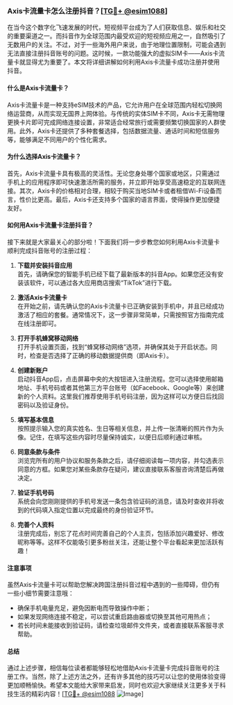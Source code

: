 ### Axis卡流量卡怎么注册抖音？[[TG💪+ @esim1088](https://t.me/s/esim1088)]

在当今这个数字化飞速发展的时代，短视频平台成为了人们获取信息、娱乐和社交的重要渠道之一。而抖音作为全球范围内最受欢迎的短视频应用之一，自然吸引了无数用户的关注。不过，对于一些海外用户来说，由于地理位置限制，可能会遇到无法直接注册抖音账号的问题。这时候，一款功能强大的虚拟SIM卡——Axis卡流量卡就显得尤为重要了。本文将详细讲解如何利用Axis卡流量卡成功注册并使用抖音。

#### 什么是Axis卡流量卡？

Axis卡流量卡是一种支持eSIM技术的产品，它允许用户在全球范围内轻松切换网络运营商，从而实现无国界上网体验。与传统的实体SIM卡不同，Axis卡无需物理更换卡片即可完成网络连接设置，非常适合经常旅行或需要频繁切换国家的人群使用。此外，Axis卡还提供了多种套餐选择，包括数据流量、通话时间和短信服务等，能够满足不同用户的个性化需求。

#### 为什么选择Axis卡流量卡？

首先，Axis卡流量卡具有极高的灵活性。无论您身处哪个国家或地区，只需通过手机上的应用程序即可快速激活所需的服务，并立即开始享受高速稳定的互联网连接。其次，Axis卡的价格相对合理，相较于购买当地SIM卡或者租借Wi-Fi设备而言，性价比更高。最后，Axis卡还支持多个国家的语言界面，使得操作更加便捷友好。

#### 如何用Axis卡流量卡注册抖音？

接下来就是大家最关心的部分啦！下面我们将一步步教您如何利用Axis卡流量卡顺利完成抖音账号的注册过程：

1. **下载并安装抖音应用**  
   首先，请确保您的智能手机已经下载了最新版本的抖音App。如果您还没有安装该软件，可以通过各大应用商店搜索“TikTok”进行下载。

2. **激活Axis卡流量卡**  
   在开始之前，请先确认您的Axis卡流量卡已正确安装到手机中，并且已经成功激活了相应的套餐。通常情况下，这一步骤非常简单，只需按照官方指南完成在线注册即可。

3. **打开手机蜂窝移动网络**  
   打开手机设置页面，找到“蜂窝移动网络”选项，并确保其处于开启状态。同时，检查是否选择了正确的移动数据提供商（即Axis卡）。

4. **创建新账户**  
   启动抖音App后，点击屏幕中央的大按钮进入注册流程。您可以选择使用邮箱地址、手机号码或者其他第三方平台账号（如Facebook、Google等）来创建新的个人资料。这里我们推荐使用手机号码注册，因为这样可以方便日后找回密码以及验证身份。

5. **填写基本信息**  
   按照提示输入您的真实姓名、生日等相关信息，并上传一张清晰的照片作为头像。记住，在填写这些内容时尽量保持诚实，以便日后顺利通过审核。

6. **同意条款与条件**  
   浏览完所有的用户协议和服务条款之后，请仔细阅读每一项内容，并勾选表示同意的方框。如果您对某些条款存在疑问，建议直接联系客服咨询清楚后再做决定。

7. **验证手机号码**  
   系统会向您刚刚提供的手机号发送一条包含验证码的消息，请及时查收并将收到的代码填入指定位置以完成最终的身份验证环节。

8. **完善个人资料**  
   注册完成后，别忘了花点时间完善自己的个人主页，包括添加兴趣爱好、修改昵称等等。这样不仅能吸引更多粉丝关注，还能让整个平台看起来更加活跃有趣！

#### 注意事项

虽然Axis卡流量卡可以帮助您解决跨国注册抖音过程中遇到的一些障碍，但仍有一些小细节需要注意哦：
- 确保手机电量充足，避免因断电而导致操作中断；
- 如果发现网络连接不稳定，可以尝试重启路由器或切换至其他可用热点；
- 若长时间未能接收到验证码，请检查垃圾邮件文件夹，或者直接联系客服寻求帮助。

#### 总结

通过上述步骤，相信每位读者都能够轻松地借助Axis卡流量卡完成抖音账号的注册工作。当然，除了上述方法之外，还有许多其他的技巧可以让您的使用体验变得更加顺畅愉快。希望本文能给大家带来启发，同时也欢迎大家继续关注更多关于科技生活的精彩内容！[[TG💪+ @esim1088](https://t.me/s/esim1088) ![Image](https://i.postimg.cc/4NQfJmqS/Snipaste-2025-05-13-00-14-12.png)]